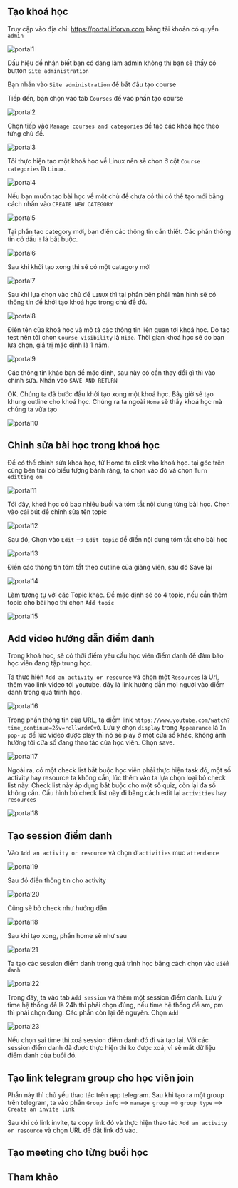 ## Tạo khoá học

Truy cập vào địa chỉ: https://portal.itforvn.com bằng tài khoản có quyền `admin`

![portal1](images/portal1.png)

Dấu hiệu để nhận biết bạn có đang làm admin không thì bạn sẽ thấy có button `Site administration`

Bạn nhấn vào `Site administration` để bắt đầu tạo course

Tiếp đến, bạn chọn vào tab `Courses` để vào phần tạo course

![portal2](images/portal2.png)

Chọn tiếp vào `Manage courses and categories` để tạo các khoá học theo từng chủ đề.

![portal3](images/portal3.png)

Tôi thực hiện tạo một khoá học về Linux nên sẽ chọn ở cột `Course categories` là `Linux`. 

![portal4](images/portal4.png)

Nếu bạn muốn tạo bài học về một chủ đề chưa có thì có thể tạo mới bằng cách nhấn vào `CREATE NEW CATEGORY`

![portal5](images/portal5.png)

Tại phần tạo category mới, bạn điền các thông tin cần thiết. Các phần thông tin có dấu `!` là bắt buộc.

![portal6](images/portal6.png)

Sau khi khởi tạo xong thì sẽ có một catagory mới

![portal7](images/portal7.png)

Sau khi lựa chọn vào chủ đề `LINUX` thì tại phần bên phải màn hình sẽ có thông tin để khởi tạo khoá học trong chủ đề đó.

![portal8](images/portal8.png)

Điền tên của khoá học và mô tả các thông tin liên quan tới khoá học. Do tạo test nên tôi chọn `Course visibility` là `Hide`. Thời gian khoá học sẽ do bạn lựa chọn, giá trị mặc định là 1 năm.

![portal9](images/portal9.png)

Các thông tin khác bạn để mặc định, sau này có cần thay đổi gì thì vào chỉnh sửa. Nhấn vào `SAVE AND RETURN`

OK. Chúng ta đã bước đầu khởi tạo xong một khoá học. Bây giờ sẽ tạo khung outline cho khoá học. Chúng ra ta ngoài `Home` sẽ thấy khoá học mà chúng ta vừa tạo

![portal10](images/portal10.png)

## Chỉnh sửa bài học trong khoá học

Để có thể chỉnh sửa khoá học, từ Home ta click vào khoá học. tại góc trên cùng bên trái có biểu tượng bánh răng, ta chọn vào đó và chọn `Turn editting on`

![portal11](images/portal11.png)

Tới đây, khoá học có bao nhiêu buổi và tóm tắt nội dung từng bài học. Chọn vào cái bút để chỉnh sửa tên topic

![portal12](images/portal12.png)

Sau đó, Chọn vào `Edit` --> `Edit topic` để điền nội dung tóm tắt cho bài học

![portal13](images/portal13.png)

Điền các thông tin tóm tắt theo outline của giảng viên, sau đó Save lại

![portal14](images/portal14.png)

Làm tương tự với các Topic khác. Để mặc định sẽ có 4 topic, nếu cần thêm topic cho bài học thì chọn `Add topic`

![portal15](images/portal15.png)


## Add video hướng dẫn điểm danh

Trong khoá học, sẽ có thời điểm yêu cầu học viên điểm danh để đảm bảo học viên đang tập trung học.

Ta thực hiện `Add an activity or resource` và chọn một `Resources` là Url, thêm vào link video tới youtube. đây là link hướng dẫn mọi người vào điểm danh trong quá trình học.

![portal16](images/portal16.png)

Trong phần thông tin của URL, ta điềm link `https://www.youtube.com/watch?time_continue=2&v=rcllwrdmGvQ`. Lưu ý chọn `display` trong `Appearance` là `In pop-up` để lúc video được play thì nó sẽ play ở một cửa sổ khác, không ảnh hưởng tới cửa sổ đang thao tác của học viên. Chọn save.

![portal17](images/portal17.png)

Ngoài ra, có một check list bắt buộc học viên phải thực hiện task đó, một số activity hay resource ta không cần, lúc thêm vào ta lựa chọn loại bỏ check list này. Check list này áp dụng bắt buộc cho một số quiz, còn lại đa số không cần. Cấu hình bỏ check list này đi bằng cách edit lại `activities` hay `resources`

![portal18](images/portal18.png)

## Tạo session điểm danh

Vào `Add an activity or resource` và chọn ở `activities` mục `attendance`

![portal19](images/portal19.png)

Sau đó điền thông tin cho activity

![portal20](images/portal20.png)

Cũng sẽ bỏ check như hướng dẫn

![portal18](images/portal18.png)

Sau khi tạo xong, phần home sẽ như sau

![portal21](images/portal21.png)

Ta tạo các session điểm danh trong quá trình học bằng cách chọn vào `Điểm danh`

![portal22](images/portal22.png)

Trong đây, ta vào tab `Add session` và thêm một session điểm danh. Lưu ý time hệ thống để là 24h thì phải chọn đúng, nếu time hệ thống để am, pm thì phải chọn đúng. Các phần còn lại để nguyên. Chọn `Add`

![portal23](images/portal23.png)

Nếu chọn sai time thì xoá session điểm danh đó đi và tạo lại. Với các session điểm danh đã được thực hiện thì ko được xoá, vì sẽ mất dữ liệu điểm danh của buổi đó.

## Tạo link telegram group cho học viên join

Phần này thì chủ yếu thao tác trên app telegram. Sau khi tạo ra một group trên telegram, ta vào phần `Group info` --> `manage group` --> `group type` --> `Create an invite link`

Sau khi có link invite, ta copy link đó và thực hiện thao tác `Add an activity or resource` và chọn URL để đặt link đó vào.

## Tạo meeting cho từng buổi học










## Tham khảo